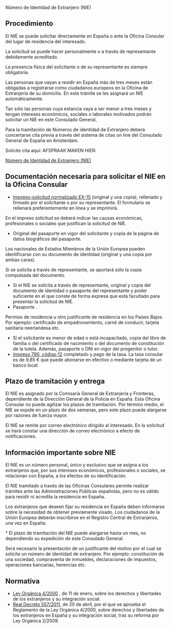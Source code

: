  Número de Identidad de Extranjero (NIE)

  Procedimiento
-------------

 El NIE se puede solicitar directamente en España o ante la Oficina Consular del lugar de residencia del interesado.

 La solicitud se puede hacer personalmente o a través de representante debidamente acreditado.

 La presencia física del solicitante o de su representante es siempre obligatoria.

 Las personas que vayan a residir en España más de tres meses están obligadas a registrarse como ciudadanos europeos en la Oficina de Extranjería de su domicilio. En este trámite se les asignará un NIE automáticamente.

Tan sólo las personas cuya estancia vaya a ser menor a tres meses y tengan intereses económicos, sociales o laborales motivados podrán solicitar un NIE en este Consulado General,

Para la tramitación de Números de identidad de Extranjero deberá concertarse cita previa a través del sistema de citas on line del Consulado General de España en Amsterdam.

Solicite cita aquí: AFSPRAAK MAKEN HIER:

 [Número de Identidad de Extranjero (NIE)](https://app.bookitit.com/es/hosteds/widgetdefault/2c6277fc2bf43562ccce5c647ff1db4eb#datetime) 

 Documentación necesaria para solicitar el NIE en la Oficina Consular
--------------------------------------------------------------------

 * [Impreso-solicitud normalizado EX-15](https://sede.policia.gob.es/portalCiudadano/sede_electronica/extranjeria/EX15.pdf%20) (original y una copia), rellenado y firmado por el solicitante o por su representante. El formulario se rellenará preferentemente en línea y se imprimirá.

 En el impreso solicitud se deberá indicar las causas económicas, profesionales o sociales que justifican la solicitud de NIE.
* Original del pasaporte en vigor del solicitante y copia de la página de datos biográficos del pasaporte. 

 Los nacionales de Estados Miembros de la Unión Europea pueden identificarse con su documento de identidad (original y una copia por ambas caras). 

 Si se solicita a través de representante, se aportará sólo la copia compulsada del documento.
* Si el NIE se solicita a través de representante, original y copia del documento de identidad o pasaporte del representante y poder suficiente en el que conste de forma expresa que está facultado para presentar la solicitud de NIE.
* Pasaporte .

Permiso de residencia u otro justificante de residencia en los Países Bajos. Por ejemplo: certificado de empadronamiento, carné de conducir, tarjeta sanitaria neerlandesa etc.
* Si el solicitante es menor de edad o está incapacitado, copia del libro de familia o del certificado de nacimiento o del documento de constitución de la tutela. Además, pasaporte o DNI en vigor del progenitor o tutor.
* [Impreso 790, código 12](https://sede.policia.gob.es/Tasa790_012/) completado y pago de la tasa. La tasa consular es de 9,85 € que puede abonarse en efectivo o mediante tarjeta de un banco local.

 Plazo de tramitación y entrega
------------------------------

 El NIE es asignado por la Comisaría General de Extranjería y Fronteras, dependiente de la Dirección General de la Policía en España. Esta Oficina Consular no puede agilizar los plazos de tramitación. Por término medio, el NIE se expide en un plazo de dos semanas, pero este plazo puede alargarse por razones de fuerza mayor.

 El NIE se remite por correo electrónico dirigido al interesado. En la solicitud se hará constar una dirección de correo electrónico a efecto de notificaciones.

 Información importante sobre NIE
--------------------------------

 El NIE es un número personal, único y exclusivo que se asigna a los extranjeros que, por sus intereses económicos, profesionales o sociales, se relacionan con España, a los efectos de su identificación. 

 El NIE tramitado a través de las Oficinas Consulares permite realizar trámites ante las Administraciones Públicas españolas, pero no es válido para residir ni acredita la residencia en España.

 Los extranjeros que deseen fijar su residencia en España deben informarse sobre la necesidad de obtener previamente visado. Los ciudadanos de la Unión Europea deberán inscribirse en el Registro Central de Extranjeros, una vez en España. 

 \* El plazo de tramitación del NIE puede alargarse hasta un mes, no dependiendo su expedición de este Consulado General.

Será necesario la presentación de un justificante del motivo por el cual se solicita un número de identidad de extranjero. Por ejemplo: constitución de una sociedad, compraventa de inmuebles, declaraciones de impuestos, operaciones bancarias, herencias etc.

 Normativa
---------

 * [Ley Orgánica 4/2000](https://www.boe.es/buscar/act.php?id=BOE-A-2000-544) , de 11 de enero, sobre los derechos y libertades de los extranjeros y su integración social.
* [Real Decreto 557/2011](https://www.boe.es/buscar/act.php?id=BOE-A-2011-7703), de 20 de abril, por el que se aprueba el Reglamento de la Ley Orgánica 4/2000, sobre derechos y libertades de los extranjeros en España y su integración social, tras su reforma por Ley Orgánica 2/2009.

  
